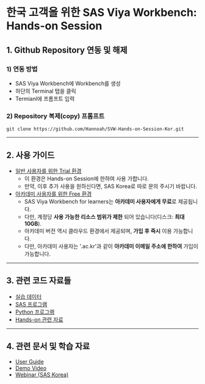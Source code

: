 # **한국 고객을 위한 SAS Viya Workbench: Hands-on Session**

## **1. Github Repository 연동 및 해제**
### 1) 연동 방법
 - SAS Viya Workbench에 Workbench를 생성
 - 하단의 Terminal 탭을 클릭
 - Termianl에 프롬프트 입력
### 2) Repository 복제(copy) 프롬프트
```
git clone https://github.com/Hannoah/SVW-Hands-on-Session-Kor.git
```
---
## **2. 사용 가이드**

- [일반 사용자를 위한 Trial 환경]()
  - 이 환경은 Hands-on Session에 한하여 사용 가합니다.
  - 만약, 이후 추가 사용을 원하신다면, SAS Korea로 따로 문의 주시기 바랍니다.
- [아카데미 사용자를 위한 Free 환경](https://www.sas.com/en_us/software/viya-workbench-for-learners.html)
  - SAS Viya Workbench for learners는 **아카데미 사용자에게 무료**로 제공됩니다.
  - 다만, 계정당 **사용 가능한 리소스 범위가 제한** 되어 있습니다(디스크: **최대 10GB**).
  - 아카데미 버전 역시 클라우드 환경에서 제공되며, **가입 후 즉시** 이용 가능합니다.
  - 다만, 아카데미 사용자는 '.ac.kr'과 같이 **아카데미 이메일 주소에 한하여** 가입이 가능합니다.

---

## **3. 관련 코드 자료들**

- [실습 데이터](https://github.com/Hannoah/myFirstGithub/tree/main/Data)
- [SAS 프로그램](https://github.com/Hannoah/myFirstGithub/tree/main/SAS%20Code)
- [Python 프로그램](https://github.com/Hannoah/myFirstGithub/tree/main/Python%20Code)
- [Hands-on 관련 자료](https://github.com/Hannoah/myFirstGithub/tree/main/Hands-on%20Materials)

---

## **4. 관련 문서 및 학습 자료**

- [User Guide](https://documentation.sas.com/doc/en/workbenchcdc/v_001/workbenchwlcm/home.htm)
- [Demo Video](https://www.youtube.com/playlist?list=PLVV6eZFA22QzkSYKD4vbZFkq3VYDWvcb_)
- [Webinar (SAS Korea)](https://www.sas.com/ko_kr/events/2024/idg-workbench-webinar.html)
